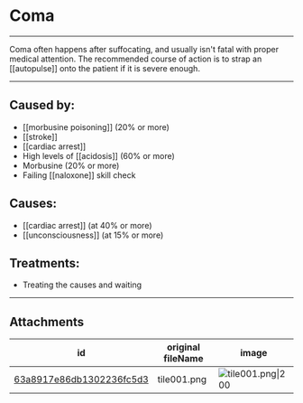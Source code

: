 # Coma

 

---

Coma often happens after suffocating, and usually isn't fatal with proper medical attention. The recommended course of action is to strap an [[autopulse]] onto the patient if it is severe enough.

---
## Caused by:

- [[morbusine poisoning]] (20% or more)
- [[stroke]]
- [[cardiac arrest]]
- High levels of [[acidosis]] (60% or more)
- Morbusine (20% or more)
- Failing [[naloxone]] skill check 


## Causes:

- [[cardiac arrest]] (at 40% or more)
- [[unconsciousness]] (at 15% or more)

## Treatments:

- Treating the causes and waiting

---

## Attachments

id | original fileName | image
---|---|---
[63a8917e86db1302236fc5d3](63a8917e86db1302236fc5d3.png) | tile001.png | ![tile001.png\|200](63a8917e86db1302236fc5d3.png)